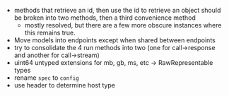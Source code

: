 * methods that retrieve an id, then use the id to retrieve an object should be broken into two methods, then a third convenience method
	* mostly resolved, but there are a few more obscure instances where this remains true.
* Move models into endpoints except when shared between endpoints
* try to consolidate the 4 run methods into two (one for call->response and another for call->stream)
* uint64 untyped extensions for mb, gb, ms, etc -> RawRepresentable types
* rename `spec` to `config`
* use header to determine host type
